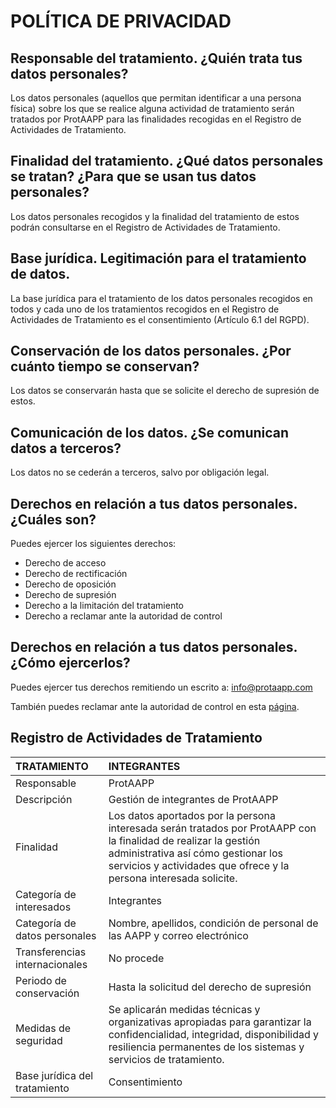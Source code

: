 # POLÍTICA DE PRIVACIDAD

## Responsable del tratamiento. ¿Quién trata tus datos personales?

Los datos personales (aquellos que permitan identificar a una persona física) sobre los que se realice alguna actividad de tratamiento serán tratados por ProtAAPP para las finalidades recogidas en el Registro de Actividades de Tratamiento.

## Finalidad del tratamiento. ¿Qué datos personales se tratan? ¿Para que se usan tus datos personales?

Los datos personales recogidos y la finalidad del tratamiento de estos podrán consultarse en el Registro de Actividades de Tratamiento.

## Base jurídica. Legitimación para el tratamiento de datos.

La base jurídica para el tratamiento de los datos personales recogidos en todos y cada uno de los tratamientos recogidos en el Registro de Actividades de Tratamiento es el consentimiento (Artículo 6.1 del RGPD).

## Conservación de los datos personales. ¿Por cuánto tiempo se conservan?

Los datos se conservarán hasta que se solicite el derecho de supresión de estos. 

## Comunicación de los datos. ¿Se comunican datos a terceros?

Los datos no se cederán a terceros, salvo por obligación legal.

## Derechos en relación a tus datos personales. ¿Cuáles son?

Puedes ejercer los siguientes derechos:

* Derecho de acceso
* Derecho de rectificación
* Derecho de oposición
* Derecho de supresión
* Derecho a la limitación del tratamiento
* Derecho a reclamar ante la autoridad de control

## Derechos en relación a tus datos personales. ¿Cómo ejercerlos?

Puedes ejercer tus derechos remitiendo un escrito a: info@protaapp.com

También puedes reclamar ante la autoridad de control en esta [página](https://sedeagpd.gob.es/sede-electronica-web/vistas/formNuevaReclamacion/nuevaReclamacion.jsf?QID=Q500&ce=0​​).

## Registro de Actividades de Tratamiento

| TRATAMIENTO | INTEGRANTES |
| :--- | :--- |
| Responsable | ProtAAPP |
| Descripción | Gestión de integrantes de ProtAAPP |
| Finalidad | Los datos aportados por la persona interesada serán tratados por ProtAAPP con la finalidad de realizar la gestión administrativa así cómo gestionar los servicios y actividades que ofrece y la persona interesada solicite. |
| Categoría de interesados | Integrantes |
| Categoría de datos personales | Nombre, apellidos, condición de personal de las AAPP y correo electrónico |
| Transferencias internacionales | No procede |
| Periodo de conservación | Hasta la solicitud del derecho de supresión |
| Medidas de seguridad | Se aplicarán medidas técnicas y organizativas apropiadas para garantizar la confidencialidad, integridad, disponibilidad y resiliencia permanentes de los sistemas y servicios de tratamiento. |
| Base jurídica del tratamiento | Consentimiento |

